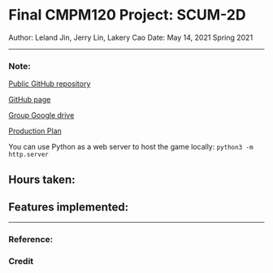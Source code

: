 # Final CMPM120 Project: SCUM-2D
Author: Leland Jin, Jerry Lin, Lakery Cao
Date: May 14, 2021
Spring 2021  

---
### Note:
[Public GitHub repository](https://github.com/jerrylin4real/scum-2D)

[GitHub page]()

[Group Google drive](https://drive.google.com/drive/folders/1LB6Vdx5lpXOuZgMV4hXCGnVQgUnjNuvu?usp=sharing)

[Production Plan](https://docs.google.com/spreadsheets/d/1IPQ5VGNMIJ-X7-zjF-Um_xaEgY5ljL-dkttPFAnFF-o/edit?usp=sharing)


You can use Python as a web server to host the game locally:
`python3 -m http.server`

Hours taken: 
-

Features implemented:
- 




---
### Reference:
 

### Credit




